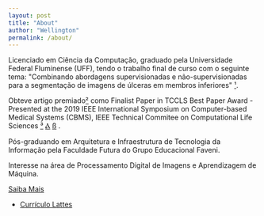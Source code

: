 ```yaml
---
layout: post
title: "About"
author: "Wellington"
permalink: /about/
---
```


Licenciado em Ciência da Computação, graduado pela Universidade Federal Fluminense (UFF), tendo o trabalho final de curso com o seguinte tema: "Combinando abordagens supervisionadas e não-supervisionadas para a segmentação de imagens de úlceras em membros inferiores"
[¹](http://infes.uff.br/aluno-do-infes-uff-e-pesquisadores-do-grupo-anoti-tem-trabalho-reconhecido-em-conferencia-internacional-aluno-wellington-de-souza-silva-do-curso-de-computacao-do-infes-uff-foi-premiado-como-finalist/).

Obteve artigo premiado[²](https://www.computer.org/csdl/proceedings-article/cbms/2019/228600a343/1cdO0qLxGvK) como Finalist Paper in TCCLS Best Paper Award - Presented at the 2019 IEEE International Symposium on Computer-based Medical Systems (CBMS),
IEEE Technical Commitee on Computational Life Sciences
[³](https://icmc.usp.br/noticias/4404-computacao-e-medicina-artigos-do-icmc-sao-premiados-em-conferencia-internacional)
[Ⲁ](https://www.ifnmg.edu.br/mais-noticias-portal/492-portal-noticias-2019/21351-professor-do-ifnmg-e-um-dos-autores-de-estudo-premiado-em-uma-das-principais-conferencias-na-area-de-computacao-medicina-e-bioinformatica)
[ß](http://agencia.fapesp.br/artigos-de-pesquisadores-do-icmc-usp-sao-premiados-em-conferencia-internacional/31134/)
. 

Pós-graduando em Arquitetura e Infraestrutura de Tecnologia da Informação pela Faculdade Futura do Grupo Educacional Faveni. 

Interesse na área de Processamento Digital de Imagens e Aprendizagem de Máquina.

[Saiba Mais](https://sswellington.github.io/about/) 
* [Currículo Lattes](http://lattes.cnpq.br/9272070981915554)